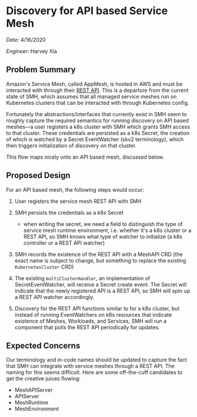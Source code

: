 # Discovery for API based Service Mesh

*Date:* 4/16/2020

*Engineer*: Harvey Xia

## Problem Summary

Amazon's Service Mesh, called AppMesh, is hosted in AWS and must be interacted
with through their [REST API](https://docs.aws.amazon.com/app-mesh/latest/APIReference/Welcome.html).
This is a departure from the current state of SMH, which assumes that all managed
service meshes run on Kubernetes clusters that can be interacted with through Kubernetes config.

Fortunately the abstractions/interfaces that currently exist in SMH seem to roughly
 capture the required semantics for running discovery on API based meshes—a user registers
 a k8s cluster with SMH which grants SMH access to that cluster. These credentials
 are persisted as a k8s Secret, the creation of which is watched by a Secret EventWatcher 
 (skv2 terminology), which then triggers initialization of discovery on that cluster.

 This flow maps nicely onto an API based mesh, discussed below.

## Proposed Design

For an API based mesh, the following steps would occur:

1. User registers the service mesh REST API with SMH

2. SMH persists the credentials as a k8s Secret

    - when writing the secret, we need a field to distinguish the type of service
    mesh runtime environment, i.e. whether it's a k8s cluster or a REST API,
    so SMH knows what type of watcher to initialize (a k8s controller or a REST API watcher)

3. SMH records the existence of the REST API with a MeshAPI CRD (the exact name is subject to change,
but something to replace the existing `KubernetesCluster` CRD)

4. The existing `multiClusterHandler`, an implementation of SecretEventWatcher,
will receive a Secret create event. The Secret will indicate that the newly registered API
is a REST API, so SMH will spin up a REST API watcher accordingly.

5. Discovery for the REST API functions similar to for a k8s cluster, but instead of
running EventWatchers on k8s resources that indicate existence of Meshes, Workloads,
and Services, SMH will run a component that polls the REST API periodically for updates.

## Expected Concerns

Our terminology and in-code names should be updated to capture the fact that SMH
can integrate with service meshes through a REST API. The naming for this seems difficult. 
Here are some off-the-cuff candidates to get the creative juices flowing:

- MeshAPIServer
- APIServer
- MeshRuntime
- MeshEnvironment
